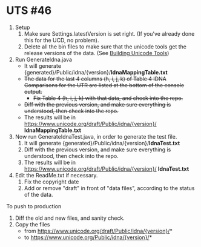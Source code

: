 # UTS #46

1.  Setup
    1.  Make sure Settings.latestVersion is set right. (If you've already done
        this for the UCD, no problem).
    2.  Delete all the bin files to make sure that the unicode tools get the
        release versions of the data. (See [Building Unicode Tools](index.md))
2.  Run GenerateIdna.java
    *   It will generate
        {generated}/Public/idna/{version}/**IdnaMappingTable.txt**
    *   ~~The data for the last 4 columns (h, i, j, k) of Table 4 IDNA
        Comparisons for the UTR are listed at the bottom of the console
        output.~~
        *   ~~Fix Table 4 (h, i, j, k) with that data, and check into the repo.~~
    *   ~~Diff with the previous version, and make sure everything is
        understood, then check into the repo.~~
    *   The results will be in
        https://www.unicode.org/draft/Public/idna/{version}/ **IdnaMappingTable.txt**
3.  Now run GenerateIdnaTest.java, in order to generate the test file.
    1.  It will generate {generated}/Public/idna/{version}/**IdnaTest.txt**
    2.  Diff with the previous version, and make sure everything is understood,
        then check into the repo.
    3.  The results will be in
        https://www.unicode.org/draft/Public/idna/{version}/ **IdnaTest.txt**
4.  Edit the ReadMe.txt if necessary.
    1.  Fix the copyright date
    2.  Add or remove "draft" in front of "data files", according to the status
        of the data.

To push to production

1.  Diff the old and new files, and sanity check.
2.  Copy the files
    *   from https://www.unicode.org/draft/Public/idna/{version}/*
    *   to https://www.unicode.org/Public/idna/{version}/*
